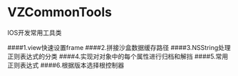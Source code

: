 # VZCommonTools
IOS开发常用工具类

####1.view快速设置frame
####2.拼接沙盒数据缓存路径
####3.NSString处理正则表达式的分类
####4.实现对对象中的每个属性进行归档和解挡
####5.常用正则表达式
####6.根据版本选择根控制器
